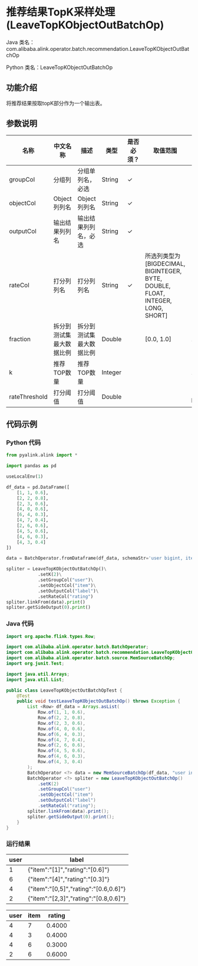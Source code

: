 # 推荐结果TopK采样处理 (LeaveTopKObjectOutBatchOp)
Java 类名：com.alibaba.alink.operator.batch.recommendation.LeaveTopKObjectOutBatchOp

Python 类名：LeaveTopKObjectOutBatchOp


## 功能介绍
将推荐结果按取topK部分作为一个输出表。

## 参数说明

| 名称 | 中文名称 | 描述 | 类型 | 是否必须？ | 取值范围 | 默认值 |
| --- | --- | --- | --- | --- | --- | --- |
| groupCol | 分组列 | 分组单列名，必选 | String | ✓ |  |  |
| objectCol | Object列列名 | Object列列名 | String | ✓ |  |  |
| outputCol | 输出结果列列名 | 输出结果列列名，必选 | String | ✓ |  |  |
| rateCol | 打分列列名 | 打分列列名 | String | ✓ | 所选列类型为 [BIGDECIMAL, BIGINTEGER, BYTE, DOUBLE, FLOAT, INTEGER, LONG, SHORT] |  |
| fraction | 拆分到测试集最大数据比例 | 拆分到测试集最大数据比例 | Double |  | [0.0, 1.0] | 1.0 |
| k | 推荐TOP数量 | 推荐TOP数量 | Integer |  |  | 10 |
| rateThreshold | 打分阈值 | 打分阈值 | Double |  |  | -Infinity |

## 代码示例
### Python 代码
```python
from pyalink.alink import *

import pandas as pd

useLocalEnv(1)

df_data = pd.DataFrame([
    [1, 1, 0.6],
    [2, 2, 0.8],
    [2, 3, 0.6],
    [4, 0, 0.6],
    [6, 4, 0.3],
    [4, 7, 0.4],
    [2, 6, 0.6],
    [4, 5, 0.6],
    [4, 6, 0.3],
    [4, 3, 0.4]
])

data = BatchOperator.fromDataframe(df_data, schemaStr='user bigint, item bigint, rating double')

spliter = LeaveTopKObjectOutBatchOp()\
			.setK(2)\
			.setGroupCol("user")\
			.setObjectCol("item")\
			.setOutputCol("label")\
            .setRateCol("rating")
spliter.linkFrom(data).print()
spliter.getSideOutput(0).print()

```
### Java 代码
```java
import org.apache.flink.types.Row;

import com.alibaba.alink.operator.batch.BatchOperator;
import com.alibaba.alink.operator.batch.recommendation.LeaveTopKObjectOutBatchOp;
import com.alibaba.alink.operator.batch.source.MemSourceBatchOp;
import org.junit.Test;

import java.util.Arrays;
import java.util.List;

public class LeaveTopKObjectOutBatchOpTest {
	@Test
	public void testLeaveTopKObjectOutBatchOp() throws Exception {
		List <Row> df_data = Arrays.asList(
			Row.of(1, 1, 0.6),
			Row.of(2, 2, 0.8),
			Row.of(2, 3, 0.6),
			Row.of(4, 0, 0.6),
			Row.of(6, 4, 0.3),
			Row.of(4, 7, 0.4),
			Row.of(2, 6, 0.6),
			Row.of(4, 5, 0.6),
			Row.of(4, 6, 0.3),
			Row.of(4, 3, 0.4)
		);
		BatchOperator <?> data = new MemSourceBatchOp(df_data, "user int, item int, rating double");
		BatchOperator <?> spliter = new LeaveTopKObjectOutBatchOp()
			.setK(2)
			.setGroupCol("user")
			.setObjectCol("item")
			.setOutputCol("label")
			.setRateCol("rating");
		spliter.linkFrom(data).print();
		spliter.getSideOutput(0).print();
	}
}
```

### 运行结果
user|label
----|-----
1|{"item":"[1]","rating":"[0.6]"}
6|{"item":"[4]","rating":"[0.3]"}
4|{"item":"[0,5]","rating":"[0.6,0.6]"}
2|{"item":"[2,3]","rating":"[0.8,0.6]"}

user|item|rating
----|----|------
4|7|0.4000
4|3|0.4000
4|6|0.3000
2|6|0.6000
